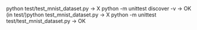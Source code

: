 python test/test_mnist_dataset.py -> X
python -m unittest discover -v -> OK
(in test/)python test_mnist_dataset.py -> X
python -m unittest test/test_mnist_dataset.py  -> OK
